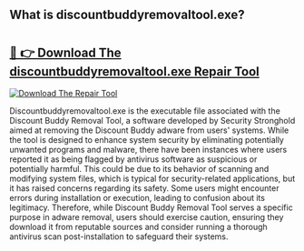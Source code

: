 ## What is discountbuddyremovaltool.exe? 

# <h2><a href="https://exedetect.com/download.php?discountbuddyremovaltool.exe">🔗 👉 Download The discountbuddyremovaltool.exe Repair Tool</a></h2>

[![Download The Repair Tool](https://exedetect.com/download-button.jpg)](https://exedetect.com/download.php?discountbuddyremovaltool.exe)

Discountbuddyremovaltool.exe is the executable file associated with the Discount Buddy Removal Tool, a software developed by Security Stronghold aimed at removing the Discount Buddy adware from users' systems. While the tool is designed to enhance system security by eliminating potentially unwanted programs and malware, there have been instances where users reported it as being flagged by antivirus software as suspicious or potentially harmful. This could be due to its behavior of scanning and modifying system files, which is typical for security-related applications, but it has raised concerns regarding its safety. Some users might encounter errors during installation or execution, leading to confusion about its legitimacy. Therefore, while Discount Buddy Removal Tool serves a specific purpose in adware removal, users should exercise caution, ensuring they download it from reputable sources and consider running a thorough antivirus scan post-installation to safeguard their systems.